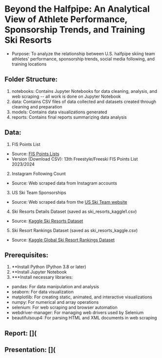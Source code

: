 # Beyond the Halfpipe: An Analytical View of Athlete Performance, Sponsorship Trends, and Training Ski Resorts

* Purpose: To analyze the relationship between U.S. halfpipe skiing team athletes' performance, sponsorship trends, social media following, and training locations

## Folder Structure: 
1. notebooks: Contains Jupyter Notebooks for data cleaning, analysis, and web scraping -- all work is done on Jupyter Notebook
2. data: Contains CSV files of data collected and datasets created through cleaning and preparation
3. models: Contains data visualizations generated
4. reports: Contains final reports summarizing data analysis

## Data: 
1. FIS Points List
- Source: [FIS Points Lists](https://www.fis-ski.com/DB/freestyle-freeski/freeski/fis-points-lists.html?mi=menu-fis-points)
- Version (Download CSV): 13th Freestyle/Freeski FIS Points List 2023/2024

2. Instagram Following Count
- Source: Web scraped data from Instagram accounts

3. US Ski Team Sponsorships
- Source: Web scraped data from the [US Ski Team website](https://www.usskiandsnowboard.org/)
  
4. Ski Resorts Details Dataset (saved as ski_resorts_kaggle1.csv)
- Source: [Kaggle Ski Resorts Dataset](https://www.kaggle.com/datasets/ulrikthygepedersen/ski-resorts)

5. Ski Resort Rankings Dataset (saved as ski_resorts_kaggle.csv)
- Source: [Kaggle Global Ski Resort Rankings Dataset](https://www.kaggle.com/datasets/fhellander/global-ski-resort-rankings-dataset)

## Prerequisites:
1. **Install Python (Python 3.8 or later)
2. **Install Jupyter Notebook 
3. ***Install necessary libraries:
  - pandas: For data manipulation and analysis
  - seaborn: For data visualization
  - matplotlib: For creating static, animated, and interactive visualizations
  - numpy: For numerical and array operations
  - selenium: For web scraping and browser automation
  - webdriver-manager: For managing web drivers used by Selenium
  - beautifulsoup4: For parsing HTML and XML documents in web scraping
  
## Report: [](
  
## Presentation: [](
